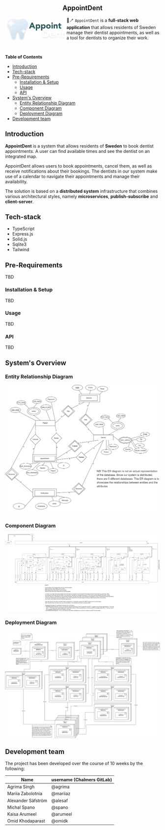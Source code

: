 <h2 align="center">AppointDent</h2>

<img src="docs/imgs/logo.png" align="left" alt="AppointDent Logo" width="200"/>

&#129463;&#129701; `AppointDent` is a **full-stack web application** that allows residents of Sweden
manage their dentist appointments, as well as a tool for dentists to organize
their work. 

<br>

**Table of Contents**

- [Introduction](#introduction)
- [Tech-stack](#tech-stack)
- [Pre-Requirements](#pre-requirements)
  - [Installation \& Setup](#installation--setup)
  - [Usage](#usage)
  - [API](#api)
- [System's Overview](#systems-overview)
  - [Entity Relationship Diagram](#entity-relationship-diagram)
  - [Component Diagram](#component-diagram)
  - [Deployment Diagram](#deployment-diagram)
- [Development team](#development-team)

<!-- table of contents subject to be updated -->

## Introduction

**AppointDent** is a system that allows residents of **Sweden** to book dentist
appointments. A user can find available times and see the dentist on an
integrated map.

AppointDent allows users to book appointments, cancel them, as well as receive
notifications about their bookings. The dentists in our system make use of a
calendar to navigate their appointments and manage their availability.

The solution is based on a **distributed system** infrastructure that combines
various architectural styles, namely **microservices**, **publish-subscribe**
and **client-server**.

## Tech-stack

- TypeScript
- Express.js
- Solid.js
- Sqlite3
- Tailwind

## Pre-Requirements

TBD

### Installation & Setup

TBD

### Usage

TBD

### API

TBD

## System's Overview

### Entity Relationship Diagram

![ER Diagram](./docs/diagrams/ERdiagram.png)

### Component Diagram

![Component Diagram](./docs/diagrams/Component-diagram.drawio.png)

### Deployment Diagram

![DeploymentDiagram](./docs/diagrams/DeploymentDiagram.png)

## Development team

The project has been developed over the course of 10 weeks by the following:

| Name               | username (Chalmers GitLab) |
|--------------------|----------------------------|
| Agrima Singh       | @agrima                    |
| Mariia Zabolotnia  | @mariiaz                   |
| Alexander Säfström | @alesaf                    |
| Michal Spano       | @spano                     |
| Kaisa Arumeel      | @arumeel                   |
| Omid Khodaparast   | @omidk                     |